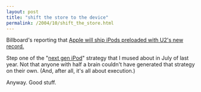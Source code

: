 ```yaml
---
layout: post
title: "shift the store to the device"
permalink: /2004/10/shift_the_store.html
---
```


<p>Billboard's reporting that <a title="Music Article | Reuters.com" href="http://www.reuters.com/newsArticle.jhtml?type=musicNews&storyID=6545086">Apple will ship iPods preloaded with U2's new record.</a></p>

<p>Step one of the "<a href="http://www.theobvious.com/new/2003.07.28.html">next gen iPod</a>" strategy that I mused about in July of last year.  Not that anyone with half a brain couldn't have generated that strategy on their own.  (And, after all, it's all about execution.)</p>

<p>Anyway.  Good stuff.</p>


